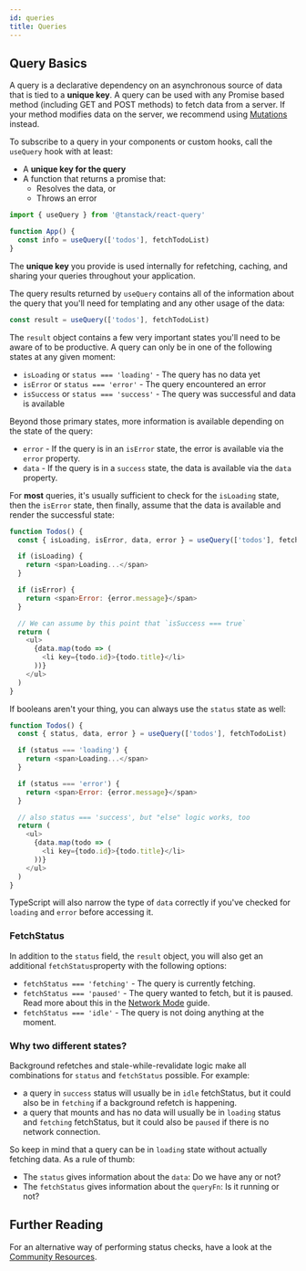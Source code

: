 ```yaml
---
id: queries
title: Queries
---
```


## Query Basics

A query is a declarative dependency on an asynchronous source of data that is tied to a **unique key**. A query can be used with any Promise based method (including GET and POST methods) to fetch data from a server. If your method modifies data on the server, we recommend using [Mutations](https://react-query.tanstack.com/docs/guides/mutations) instead.

To subscribe to a query in your components or custom hooks, call the `useQuery` hook with at least:

- A **unique key for the query**
- A function that returns a promise that:
  - Resolves the data, or
  - Throws an error

```js
import { useQuery } from '@tanstack/react-query'

function App() {
  const info = useQuery(['todos'], fetchTodoList)
}
```

The **unique key** you provide is used internally for refetching, caching, and sharing your queries throughout your application.

The query results returned by `useQuery` contains all of the information about the query that you'll need for templating and any other usage of the data:

```js
const result = useQuery(['todos'], fetchTodoList)
```

The `result` object contains a few very important states you'll need to be aware of to be productive. A query can only be in one of the following states at any given moment:

- `isLoading` or `status === 'loading'` - The query has no data yet
- `isError` or `status === 'error'` - The query encountered an error
- `isSuccess` or `status === 'success'` - The query was successful and data is available

Beyond those primary states, more information is available depending on the state of the query:

- `error` - If the query is in an `isError` state, the error is available via the `error` property.
- `data` - If the query is in a `success` state, the data is available via the `data` property.

For **most** queries, it's usually sufficient to check for the `isLoading` state, then the `isError` state, then finally, assume that the data is available and render the successful state:

```js
function Todos() {
  const { isLoading, isError, data, error } = useQuery(['todos'], fetchTodoList)

  if (isLoading) {
    return <span>Loading...</span>
  }

  if (isError) {
    return <span>Error: {error.message}</span>
  }

  // We can assume by this point that `isSuccess === true`
  return (
    <ul>
      {data.map(todo => (
        <li key={todo.id}>{todo.title}</li>
      ))}
    </ul>
  )
}
```

If booleans aren't your thing, you can always use the `status` state as well:

```js
function Todos() {
  const { status, data, error } = useQuery(['todos'], fetchTodoList)

  if (status === 'loading') {
    return <span>Loading...</span>
  }

  if (status === 'error') {
    return <span>Error: {error.message}</span>
  }

  // also status === 'success', but "else" logic works, too
  return (
    <ul>
      {data.map(todo => (
        <li key={todo.id}>{todo.title}</li>
      ))}
    </ul>
  )
}
```

TypeScript will also narrow the type of `data` correctly if you've checked for `loading` and `error` before accessing it.

### FetchStatus

In addition to the `status` field, the `result` object, you will also get an additional `fetchStatus`property with the following options:

- `fetchStatus === 'fetching'` - The query is currently fetching.
- `fetchStatus === 'paused'` - The query wanted to fetch, but it is paused. Read more about this in the [Network Mode](https://tanstack.com/query/v4/docs/guides/network-mode) guide.
- `fetchStatus === 'idle'` - The query is not doing anything at the moment.

### Why two different states?

Background refetches and stale-while-revalidate logic make all combinations for `status` and `fetchStatus` possible. For example:
- a query in `success` status will usually be in `idle` fetchStatus, but it could also be in `fetching` if a background refetch is happening.
- a query that mounts and has no data will usually be in `loading` status and `fetching` fetchStatus, but it could also be `paused` if there is no network connection.

So keep in mind that a query can be in `loading` state without actually fetching data. As a rule of thumb:

- The `status` gives information about the `data`: Do we have any or not?
- The `fetchStatus` gives information about the `queryFn`: Is it running or not?

## Further Reading

For an alternative way of performing status checks, have a look at the [Community Resources](https://tanstack.com/query/v4/docs/community/tkdodos-blog#4-status-checks-in-react-query).
